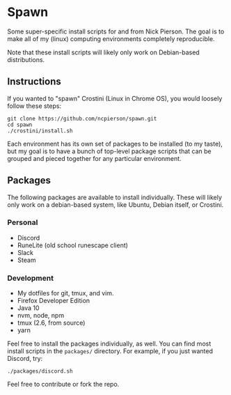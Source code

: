 # Spawn

Some super-specific install scripts for and from Nick Pierson. The goal is to
make all of my (linux) computing environments completely reproducible.

Note that these install scripts will likely only work on Debian-based
distributions.

## Instructions

If you wanted to "spawn" Crostini (Linux in Chrome OS), you would loosely
follow these steps:

```
git clone https://github.com/ncpierson/spawn.git
cd spawn
./crostini/install.sh
```

Each environment has its own set of packages to be installed (to my taste), but
my goal is to have a bunch of top-level package scripts that can be grouped and
pieced together for any particular environment.

## Packages

The following packages are available to install individually. These will likely
only work on a debian-based system, like Ubuntu, Debian itself, or Crostini.

### Personal

* Discord
* RuneLite (old school runescape client)
* Slack
* Steam

### Development

* My dotfiles for git, tmux, and vim.
* Firefox Developer Edition
* Java 10
* nvm, node, npm
* tmux (2.6, from source)
* yarn

Feel free to install the packages individually, as well. You can find most
install scripts in the `packages/` directory. For example, if you just wanted
Discord, try:

```
./packages/discord.sh
```

Feel free to contribute or fork the repo.
